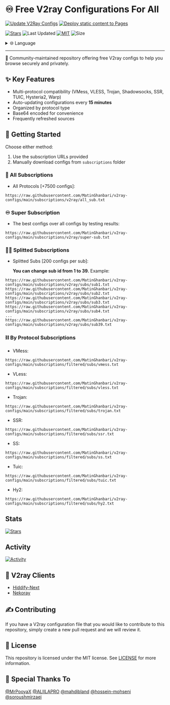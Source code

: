 # ♾️ Free V2ray Configurations For All
[![Update V2Ray Configs](https://github.com/MatinGhanbari/v2ray-configs/actions/workflows/update-configs.yml/badge.svg?branch=main)](https://github.com/MatinGhanbari/v2ray-configs/actions/workflows/update-configs.yml)
[![Deploy static content to Pages](https://github.com/MatinGhanbari/v2ray-configs/actions/workflows/static.yml/badge.svg?branch=main)](https://github.com/MatinGhanbari/v2ray-configs/actions/workflows/static.yml)

[![Stars](https://img.shields.io/github/stars/MatinGhanbari/v2ray-configs?style=flat-square)](https://github.com/MatinGhanbari/v2ray-configs/stargazers)
![Last Updated](https://img.shields.io/github/last-commit/MatinGhanbari/v2ray-configs?style=flat-square) [![MIT](https://img.shields.io/badge/license-MIT-green?style=flat-square)](https://lbesson.mit-license.org/) ![Size](https://img.shields.io/github/repo-size/MatinGhanbari/v2ray-configs?style=flat-square)

<div align="left">
  <details>
    <summary >🌐 Language</summary>
    <div>
      <div align="left">
        <p><a href="https://openaitx.github.io/view.html?user=MatinGhanbari&project=v2ray-configs&lang=en">English</a></p>
        <p><a href="https://openaitx.github.io/view.html?user=MatinGhanbari&project=v2ray-configs&lang=zh-CN">简体中文</a></p>
        <p><a href="https://openaitx.github.io/view.html?user=MatinGhanbari&project=v2ray-configs&lang=zh-TW">繁體中文</a></p>
        <p><a href="https://openaitx.github.io/view.html?user=MatinGhanbari&project=v2ray-configs&lang=ja">日本語</a></p>
        <p><a href="https://openaitx.github.io/view.html?user=MatinGhanbari&project=v2ray-configs&lang=ko">한국어</a></p>
        <p><a href="https://openaitx.github.io/view.html?user=MatinGhanbari&project=v2ray-configs&lang=hi">हिन्दी</a></p>
        <p><a href="https://openaitx.github.io/view.html?user=MatinGhanbari&project=v2ray-configs&lang=th">ไทย</a></p>
        <p><a href="https://openaitx.github.io/view.html?user=MatinGhanbari&project=v2ray-configs&lang=fr">Français</a></p>
        <p><a href="https://openaitx.github.io/view.html?user=MatinGhanbari&project=v2ray-configs&lang=de">Deutsch</a></p>
        <p><a href="https://openaitx.github.io/view.html?user=MatinGhanbari&project=v2ray-configs&lang=es">Español</a></p>
        <p><a href="https://openaitx.github.io/view.html?user=MatinGhanbari&project=v2ray-configs&lang=it">Itapano</a></p>
        <p><a href="https://openaitx.github.io/view.html?user=MatinGhanbari&project=v2ray-configs&lang=ru">Русский</a></p>
        <p><a href="https://openaitx.github.io/view.html?user=MatinGhanbari&project=v2ray-configs&lang=pt">Português</a></p>
        <p><a href="https://openaitx.github.io/view.html?user=MatinGhanbari&project=v2ray-configs&lang=nl">Nederlands</a></p>
        <p><a href="https://openaitx.github.io/view.html?user=MatinGhanbari&project=v2ray-configs&lang=pl">Polski</a></p>
        <p><a href="https://openaitx.github.io/view.html?user=MatinGhanbari&project=v2ray-configs&lang=ar">العربية</a></p>
        <p><a href="https://openaitx.github.io/view.html?user=MatinGhanbari&project=v2ray-configs&lang=fa">فارسی</a></p>
        <p><a href="https://openaitx.github.io/view.html?user=MatinGhanbari&project=v2ray-configs&lang=tr">Türkçe</a></p>
        <p><a href="https://openaitx.github.io/view.html?user=MatinGhanbari&project=v2ray-configs&lang=vi">Tiếng Việt</a></p>
        <p><a href="https://openaitx.github.io/view.html?user=MatinGhanbari&project=v2ray-configs&lang=id">Bahasa Indonesia</a></p>
      </div>
    </div>
  </details>
</div>

---------

🧩 Community-maintained repository offering free V2ray configs to help you browse securely and privately.

## ✨ Key Features
- Multi-protocol compatibility (VMess, VLESS, Trojan, Shadowsocks, SSR, TUIC, Hysteria2, Warp)
- Auto-updating configurations every **15 minutes**
- Organized by protocol type
- Base64 encoded for convenience
- Frequently refreshed sources

## 🚀 Getting Started
Choose either method:
1. Use the subscription URLs provided
2. Manually download configs from `subscriptions` folder

### 🔗 All Subscriptions
- All Protocols [+7500 configs]:
```
https://raw.githubusercontent.com/MatinGhanbari/v2ray-configs/main/subscriptions/v2ray/all_sub.txt
```

### ♾️ Super Subscription
- The best configs over all configs by testing results:
```
https://raw.githubusercontent.com/MatinGhanbari/v2ray-configs/main/subscriptions/v2ray/super-sub.txt
```

### 👨‍🚀 Splitted Subscriptions

- Splitted Subs [200 configs per sub]:

    **You can change sub id from 1 to 39.** Example:
```
https://raw.githubusercontent.com/MatinGhanbari/v2ray-configs/main/subscriptions/v2ray/subs/sub1.txt
https://raw.githubusercontent.com/MatinGhanbari/v2ray-configs/main/subscriptions/v2ray/subs/sub2.txt
https://raw.githubusercontent.com/MatinGhanbari/v2ray-configs/main/subscriptions/v2ray/subs/sub3.txt
https://raw.githubusercontent.com/MatinGhanbari/v2ray-configs/main/subscriptions/v2ray/subs/sub4.txt
...
https://raw.githubusercontent.com/MatinGhanbari/v2ray-configs/main/subscriptions/v2ray/subs/sub39.txt
```

### ⛓️ By Protocol Subscriptions
- VMess: 
```
https://raw.githubusercontent.com/MatinGhanbari/v2ray-configs/main/subscriptions/filtered/subs/vmess.txt
```
- VLess: 
```
https://raw.githubusercontent.com/MatinGhanbari/v2ray-configs/main/subscriptions/filtered/subs/vless.txt
```
- Trojan: 
```
https://raw.githubusercontent.com/MatinGhanbari/v2ray-configs/main/subscriptions/filtered/subs/trojan.txt
```
- SSR: 
```
https://raw.githubusercontent.com/MatinGhanbari/v2ray-configs/main/subscriptions/filtered/subs/ssr.txt
```
- SS: 
```
https://raw.githubusercontent.com/MatinGhanbari/v2ray-configs/main/subscriptions/filtered/subs/ss.txt
```
- Tuic: 
```
https://raw.githubusercontent.com/MatinGhanbari/v2ray-configs/main/subscriptions/filtered/subs/tuic.txt
```
- Hy2: 
```
https://raw.githubusercontent.com/MatinGhanbari/v2ray-configs/main/subscriptions/filtered/subs/hy2.txt
```

## Stats
[![Stars](https://starchart.cc/MatinGhanbari/v2ray-configs.svg?variant=adaptive)](https://github.com/MatinGhanbari/v2ray-configs/stargazers)

## Activity
[![Activity](https://repobeats.axiom.co/api/embed/381408388d06985f0df2e3a83b1afcd9b3d0a696.svg "Repobeats analytics image")](#)


## 📱 V2ray Clients
- [Hiddify-Next](https://github.com/hiddify/hiddify-next)
- [Nekoray](https://github.com/MatsuriDayo/nekoray)

## ✍️ Contributing
If you have a V2ray configuration file that you would like to contribute to this repository, simply create a new pull request and we will review it.

## 📝 License
This repository is licensed under the MIT license. See [LICENSE](https://raw.githubusercontent.com/MatinGhanbari/v2ray-configs/main/LICENSE) for more information.

## 🤍 Special Thanks To
[@MrPooyaX](https://github.com/MrPooyaX)
[@ALIILAPRO](https://github.com/ALIILAPRO)
[@mahdibland](https://github.com/mahdibland)
[@hossein-mohseni](https://github.com/hossein-mohseni)
[@soroushmirzaei](https://github.com/soroushmirzaei)

